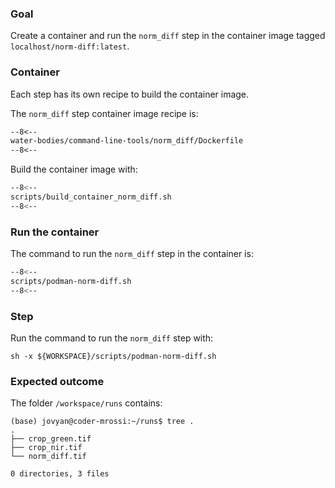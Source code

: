 ### Goal 

Create a container and run the `norm_diff` step in the container image tagged `localhost/norm-diff:latest`.

### Container

Each step has its own recipe to build the container image.

The `norm_diff` step container image recipe is:

```dockerfile linenums="1" title="norm_diff/Dockerfile"
--8<--
water-bodies/command-line-tools/norm_diff/Dockerfile
--8<--
```

Build the container image with:

```bash linenums="1" title="terminal"
--8<--
scripts/build_container_norm_diff.sh
--8<--
```

### Run the container

The command to run the `norm_diff` step in the container is:

```bash linenums="1" hl_lines="5-8 14 18-19"
--8<--
scripts/podman-norm-diff.sh
--8<--
```

### Step

Run the command to run the `norm_diff` step with:

```
sh -x ${WORKSPACE}/scripts/podman-norm-diff.sh
```

### Expected outcome

The folder `/workspace/runs` contains: 

```
(base) jovyan@coder-mrossi:~/runs$ tree .
.
├── crop_green.tif
├── crop_nir.tif
└── norm_diff.tif

0 directories, 3 files
```